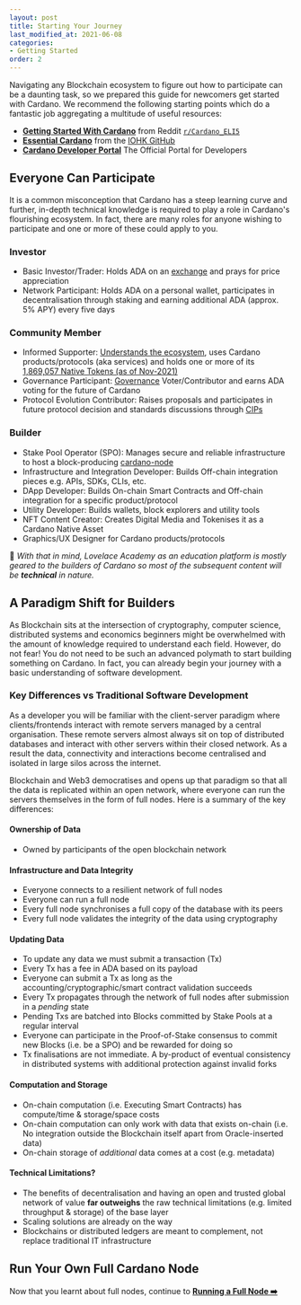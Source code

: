 ```yaml
---
layout: post
title: Starting Your Journey
last_modified_at: 2021-06-08
categories:
- Getting Started
order: 2
---
```


Navigating any Blockchain ecosystem to figure out how to participate can be a daunting task, so we prepared this guide for newcomers get started with Cardano. We recommend the following starting points which do a fantastic job aggregating a multitude of useful resources:
- [**Getting Started With Cardano**](https://www.reddit.com/r/Cardano_ELI5/wiki/index#wiki_getting_started_with_cardano) from Reddit [`r/Cardano_ELI5`](https://www.reddit.com/r/Cardano_ELI5)
- [**Essential Cardano**](https://github.com/input-output-hk/essential-cardano/blob/main/essential-cardano-list.md) from the [IOHK GitHub](https://github.com/input-output-hk)
- [**Cardano Developer Portal**](https://developers.cardano.org/) The Official Portal for Developers

## Everyone Can Participate
It is a common misconception that Cardano has a steep learning curve and further, in-depth technical knowledge is required to play a role in Cardano's flourishing ecosystem. In fact, there are many roles for anyone wishing to participate and one or more of these could apply to you. 

### Investor
- Basic Investor/Trader: Holds ADA on an [exchange](https://coinmarketcap.com/currencies/cardano/markets/) and prays for price appreciation 
- Network Participant: Holds ADA on a personal wallet, participates in decentralisation through staking and earning additional ADA (approx. 5% APY) every five days

### Community Member
- Informed Supporter: [Understands the ecosystem](https://github.com/input-output-hk/essential-cardano/blob/main/essential-cardano-list.md), uses Cardano products/protocols (aka services) and holds one or more of its [1,869,057 Native Tokens (as of Nov-2021)](https://pool.pm/tokens)
- Governance Participant: [Governance](https://cardano.org/governance/) Voter/Contributor and earns ADA voting for the future of Cardano
- Protocol Evolution Contributor: Raises proposals and participates in future protocol decision and standards discussions through [CIPs](https://cips.cardano.org/)

### Builder
- Stake Pool Operator (SPO): Manages secure and reliable infrastructure to host a block-producing [cardano-node](https://github.com/input-output-hk/cardano-node/)
- Infrastructure and Integration Developer: Builds Off-chain integration pieces e.g. APIs, SDKs, CLIs, etc.
- DApp Developer: Builds On-chain Smart Contracts and Off-chain integration for a specific product/protocol
- Utility Developer: Builds wallets, block explorers and utility tools
- NFT Content Creator: Creates Digital Media and Tokenises it as a Cardano Native Asset
- Graphics/UX Designer for Cardano products/protocols

📝 *With that in mind, Lovelace Academy as an education platform is mostly geared to the builders of Cardano so most of the subsequent content will be **technical** in nature.*

## A Paradigm Shift for Builders
As Blockchain sits at the intersection of cryptography, computer science, distributed systems and economics beginners might be overwhelmed with the amount of knowledge required to understand each field. However, do not fear! You do not need to be such an advanced polymath to start building something on Cardano. In fact, you can already begin your journey with a basic understanding of software development.

### Key Differences vs Traditional Software Development
As a developer you will be familiar with the client-server paradigm where clients/frontends interact with remote servers managed by a central organisation. These remote servers almost always sit on top of distributed databases and interact with other servers within their closed network. As a result the data, connectivity and interactions become centralised and isolated in large silos across the internet.

Blockchain and Web3 democratises and opens up that paradigm so that all the data is replicated within an open network, where everyone can run the servers themselves in the form of full nodes. Here is a summary of the key differences:

#### Ownership of Data
- Owned by participants of the open blockchain network

#### Infrastructure and Data Integrity
- Everyone connects to a resilient network of full nodes 
- Everyone can run a full node
- Every full node synchronises a full copy of the database with its peers
- Every full node validates the integrity of the data using cryptography

#### Updating Data
- To update any data we must submit a transaction (Tx)
- Every Tx has a fee in ADA based on its payload
- Everyone can submit a Tx as long as the accounting/cryptographic/smart contract validation succeeds
- Every Tx propagates through the network of full nodes after submission in a _pending_ state
- Pending Txs are batched into Blocks committed by Stake Pools at a regular interval
- Everyone can participate in the Proof-of-Stake consensus to commit new Blocks (i.e. be a SPO) and be rewarded for doing so
- Tx finalisations are not immediate. A by-product of eventual consistency in distributed systems with additional protection against invalid forks

#### Computation and Storage
- On-chain computation (i.e. Executing Smart Contracts) has compute/time & storage/space costs 
- On-chain computation can only work with data that exists on-chain (i.e. No integration outside the Blockchain itself apart from Oracle-inserted data)
- On-chain storage of _additional_ data comes at a cost (e.g. metadata)

#### Technical Limitations?
- The benefits of decentralisation and having an open and trusted global network of value **far outweighs** the raw technical limitations (e.g. limited throughput & storage) of the base layer
- Scaling solutions are already on the way
- Blockchains or distributed ledgers are meant to complement, not replace traditional IT infrastructure

## Run Your Own Full Cardano Node
Now that you learnt about full nodes, continue to **[Running a Full Node ➡️](https://learn.lovelace.academy/getting-started/running-a-full-node/)**